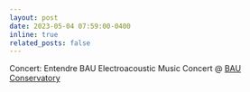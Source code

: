 ```yaml
---
layout: post
date: 2023-05-04 07:59:00-0400
inline: true
related_posts: false
---
```


Concert: Entendre BAU Electroacoustic Music Concert @ [BAU Conservatory](https://www.instagram.com/bauconservatory/)
